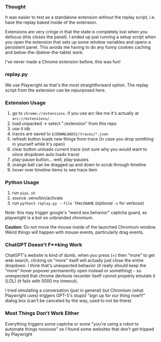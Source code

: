 ### Thought

It was easier to test as a standalone extension without the replay script, i.e. have the replay baked inside of the extension.

Extensions are very cringe in that the state is completely lost when you defocus (this closes the panel). I ended up just running a setup script when you open the extension that sets up some window variables and opens a persistent panel. This avoids me having to do any funny cookies caching and below-the-(below-the-table) work.

I've never made a Chrome extension before, this was fun!

### replay.py

We use Playwright as that's the most straightforward option. The replay script from the extension can be repurposed here.

### Extension Usage

1. go to `chrome://extensions`. if you use arc like me it's actually at `arc://extensions/`.
2. load unpacked -> select "./extension" from this repo
3. use it idk
4. traces are saved to `${DOWNLOADS}/traces/*.json`
5. refresh button loads new things from trace (in case you drop somthing in yourself while it's open)
6. clear button unloads current trace (not sure why you would want to since dropdown auto loads trace)
7. play-pause button... well, play-pauses
8. orange ball can be dragged up and down to scrub through timeline
9. hover over timeline items to see trace item

### Python Usage

1. run `pipi.sh`
2. source .venv/bin/activate
3. run `python3 replay.py --file TRACENAME` (optional `-v` for verbose)

Note: this may trigger google's "weird ass behavior" captcha guard, as playwright is a bot on unbranded chromium.

**Caution**: Do not move the mouse inside of the launched Chromium window. Weird things will happen with mouse events, particularly drag events.

### ChatGPT Doesn't F**king Work

ChatGPT's website is kind of dumb, when you press (+) then "more" to get web search, clicking on "more" itself will actually just close the entire dropdown. I think that's unexpected behavior (it really should keep the "more" hover popover permanently open instead or something) - so unexpected that chrome devtools recorder itself cannot properly emulate it (LOL) (it fails with 5000 ms timeout).

I tried simulating a conversation (just in general) but Chromium (what Playwright uses) triggers GPT-5's stupid "sign up for our thing now!!!" dialog box (can't be canceled by the way, used to not be there)

### Most Things Don't Work Either

Everything triggers some captcha or some "you're using a robot to automate things noooooo" so I found some websites that don't get tripped by Playwright
